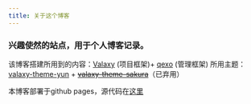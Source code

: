 ```yaml
---
title: 关于这个博客
---
```

### 兴趣使然的站点，用于个人博客记录。

该博客搭建所用到的内容：[Valaxy](https://github.com/YunYouJun/valaxy) (项目框架)+ [qexo](https://github.com/Qexo/Qexo) (管理框架)
所用主题：[valaxy-theme-yun](https://github.com/YunYouJun/valaxy/blob/main/packages/valaxy-theme-yun/) + ~~[valaxy-theme-sakura](https://github.com/WRXinYue/valaxy-theme-sakura)~~（已弃用）	


本博客部署于github pages，源代码在[这里](https://github.com/ShigureYukina/ShigureYukina.github.io)

